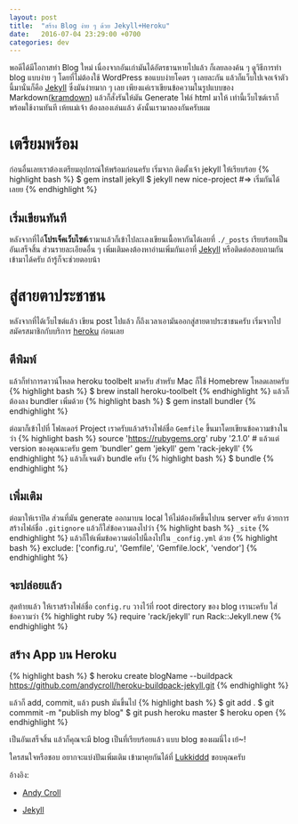 ```yaml
---
layout: post
title:  "สร้าง Blog ง่าย ๆ ด้วย Jekyll+Heroku"
date:   2016-07-04 23:29:00 +0700
categories: dev
---
```

พอดีได้มีโอกาสทำ Blog ใหม่ เนื่องจากอันเก่ามันได้อัตรธานหายไปแล้ว ก็เลยลองค้น ๆ ดูวิธีการทำ blog แบบง่าย ๆ โดยที่ไม่ต้องใช้ WordPress ขอแบบง่ายโคตร ๆ เลยละกัน แล้วก็แว็บไปเจอเจ้าตัวนี้มานั่นก็คือ [Jekyll](https://jekyllrb.com/) ซึ่งมันง่ายมาก ๆ เลย เพียงแค่เราเขียนข้อความในรูปแบบของ Markdown([kramdown](http://kramdown.gettalong.org/)) แล้วก็สั่งรันให้มัน Generate ไฟล์ html มาให้ เท่านี้เว็บไซต์เราก็พร้อมใช้งานทันที เห้ยแม่เจ้า ต้องลองเล่นแล้ว ดังนั้นเรามาลองกันครับผม

# เตรียมพร้อม #
ก่อนอื่นเลยเราต้องเตรียมอุปกรณ์ให้พร้อมก่อนครับ เริ่มจาก ติดตั้งเจ้า jekyll ให้เรียบร้อย
{% highlight bash %}
$ gem install jekyll
$ jekyll new nice-project
#=> เริ่มกันได้เลยย
{% endhighlight %}

## เริ่มเขียนทันที ##
หลังจากที่ได้**โปรเจ็คเว็บไซต์**เรามาแล้วก็เข้าไปละเลงเขียนเนื้อหากันได้เลยที่ `./_posts` เรียบร้อยเป็นอันเสร็จสิ้น ส่วนรายละเอียดอื่น ๆ เพิ่มเติมคงต้องหาอ่านเพิ่มกันเอาที่ [Jekyll](https://jekyllrb.com/) หรือติดต่อสอบถามกันเข้ามาได้ครับ ถ้ารู้ก็จะช่วยตอบน้า

# สู่สายตาประชาชน #
หลังจากที่ได้เว็บไซต์แล้ว เขียน post ไปแล้ว ก็ถึงเวลาเอามันออกสู่สายตาประชาชนครับ เริ่มจากไปสมัครสมาชิกกับบริการ [heroku](https://www.heroku.com/) ก่อนเลย

## ตีพิมพ์ ##
แล้วก็ทำการดาวน์โหลด heroku toolbelt มาครับ สำหรับ Mac ก็ใช้ Homebrew โหลดเลยครับ
{% highlight bash %}
$ brew install heroku-toolbelt
{% endhighlight %}
แล้วก็ต้องลง bundler เพิ่มด้วย
{% highlight bash %}
$ gem install bundler
{% endhighlight %}

ต่อมาก็เข้าไปที่ โฟลเดอร์ Project เราครับแล้วสร้างไฟล์ชื่อ `Gemfile` ขึ้นมาโดยเขียนข้อความข้างในว่า
{% highlight bash %}
source 'https://rubygems.org'
ruby '2.1.0' # แล้วแต่ version ของคุณนะครับ
gem 'bundler'
gem 'jekyll'
gem 'rack-jekyll'
{% endhighlight %}
แล้วก็เจนตัว bundle ครับ
{% highlight bash %}
$ bundle
{% endhighlight %}

## เพิ่มเติม ##
ต่อมาให้เราปิด ส่วนที่มัน generate ออกมาบน local ให้ไม่ต้องอัพขึ้นไปบน server ครับ ด้วยการสร้างไฟล์ชื่อ `.gitignore` แล้วก็ใส่ข้อความลงไปว่า
{% highlight bash %}
`_site`
{% endhighlight %}
แล้วก็ให้เพิ่มข้อความต่อไปนี้ลงไปใน `_config.yml` ด้วย
{% highlight bash %}
exclude: ['config.ru', 'Gemfile', 'Gemfile.lock', 'vendor']
{% endhighlight %}

## จะปล่อยแล้ว ##
สุดท้ายแล้ว ให้เราสร้างไฟล์ชื่อ `config.ru` วางไว้ที่ root directory ของ blog เรานะครับ ใส่ข้อความว่า
{% highlight ruby %}
require 'rack/jekyll'
run Rack::Jekyll.new
{% endhighlight %}

## สร้าง App บน Heroku ##
{% highlight bash %}
$ heroku create blogName --buildpack https://github.com/andycroll/heroku-buildpack-jekyll.git
{% endhighlight %}

แล้วก็ add, commit, แล้ว push มันขึ้นไป
{% highlight bash %}
$ git add .
$ git commmit -m "publish my blog"
$ git push heroku master
$ heroku open
{% endhighlight %}

เป็นอันเสร็จสิ้น แล้วก็คุณจะมี blog เป็นที่เรียบร้อยแล้ว แบบ blog ของผมนี่ไง เย้~!

ใครสนใจหรือชอบ อยากจะแบ่งปันเพิ่มเติม เข้ามาคุยกันได้ที่ [Lukkiddd](http://www.facebook.com/lukkiddesign) ขอบคุณครับ

อ้างอิง:

* [Andy Croll](http://andycroll.com/ruby/serving-a-jekyll-blog-using-heroku/)
+ [Jekyll](https://jekyllrb.com/)

